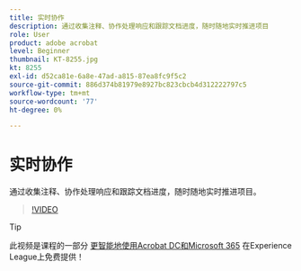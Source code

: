 ```yaml
---
title: 实时协作
description: 通过收集注释、协作处理响应和跟踪文档进度，随时随地实时推进项目
role: User
product: adobe acrobat
level: Beginner
thumbnail: KT-8255.jpg
kt: 8255
exl-id: d52ca81e-6a8e-47ad-a815-87ea8fc9f5c2
source-git-commit: 886d374b81979e8927bc823cbcb4d312222797c5
workflow-type: tm+mt
source-wordcount: '77'
ht-degree: 0%

---
```


# 实时协作

通过收集注释、协作处理响应和跟踪文档进度，随时随地实时推进项目。

>[!VIDEO](https://video.tv.adobe.com/v/337500?hidetitle=true)

>[!TIP]
>
>此视频是课程的一部分 [更智能地使用Acrobat DC和Microsoft 365](https://experienceleague.adobe.com/?recommended=Acrobat-U-1-2021.microsoft365) 在Experience League上免费提供！
